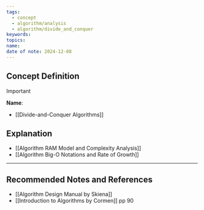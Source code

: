 ```yaml
---
tags:
  - concept
  - algorithm/analysis
  - algorithm/divide_and_conquer
keywords: 
topics: 
name: 
date of note: 2024-12-08
---
```


## Concept Definition

>[!important]
>**Name**: 


- [[Divide-and-Conquer Algorithms]]

## Explanation

- [[Algorithm RAM Model and Complexity Analysis]]
- [[Algorithm Big-O Notations and Rate of Growth]]



-----------
##  Recommended Notes and References


- [[Algorithm Design Manual by Skiena]]
- [[Introduction to Algorithms by Cormen]] pp 90
